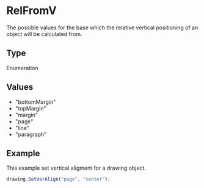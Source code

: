# RelFromV

The possible values for the base which the relative vertical positioning of an object will be calculated from.

## Type

Enumeration

## Values

- "bottomMargin"
- "topMargin"
- "margin"
- "page"
- "line"
- "paragraph"


## Example

This example set vertical aligment for a drawing object.

```javascript editor-pdf
drawing.SetVerAlign("page", "center");
```
